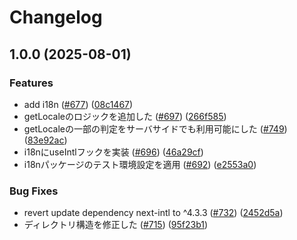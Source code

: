 # Changelog

## 1.0.0 (2025-08-01)


### Features

* add i18n ([#677](https://github.com/kufu/tamatebako/issues/677)) ([08c1467](https://github.com/kufu/tamatebako/commit/08c1467e4e4e8a621ac2d2318f030e4591451303))
* getLocaleのロジックを追加した ([#697](https://github.com/kufu/tamatebako/issues/697)) ([266f585](https://github.com/kufu/tamatebako/commit/266f585a16555df6f2b8da7a39c10ba528f56a8e))
* getLocaleの一部の判定をサーバサイドでも利用可能にした ([#749](https://github.com/kufu/tamatebako/issues/749)) ([83e92ac](https://github.com/kufu/tamatebako/commit/83e92ac84241da77bf0fe3ff1ca81eaa487b1fb6))
* i18nにuseIntlフックを実装 ([#696](https://github.com/kufu/tamatebako/issues/696)) ([46a29cf](https://github.com/kufu/tamatebako/commit/46a29cfed1f5e616997fef7d2dddd2a616b8b522))
* i18nパッケージのテスト環境設定を適用 ([#692](https://github.com/kufu/tamatebako/issues/692)) ([e2553a0](https://github.com/kufu/tamatebako/commit/e2553a06d33c5c41109f4ef69defd554ae36ebf1))


### Bug Fixes

* revert update dependency next-intl to ^4.3.3 ([#732](https://github.com/kufu/tamatebako/issues/732)) ([2452d5a](https://github.com/kufu/tamatebako/commit/2452d5aa574c167b0e2102eaae27a19a47d789a5))
* ディレクトリ構造を修正した ([#715](https://github.com/kufu/tamatebako/issues/715)) ([95f23b1](https://github.com/kufu/tamatebako/commit/95f23b1b078d1e1a17d8f3a927ffb899337d6980))
